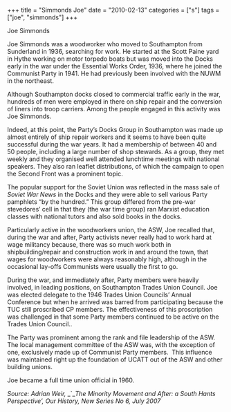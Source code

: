 +++
title = "Simmonds Joe"
date = "2010-02-13"
categories = ["s"]
tags = ["joe", "simmonds"]
+++

Joe Simmonds

Joe Simmonds was a woodworker who moved to Southampton from Sunderland in 1936, searching for work. He started at the Scott Paine yard in Hythe working on motor torpedo boats but was moved into the Docks early in the war under the Essential Works Order, 1936, where he joined the Communist Party in 1941. He had previously been involved with the NUWM in the northeast.

Although Southampton docks closed to commercial traffic early in the war, hundreds of men were employed in there on ship repair and the conversion of liners into troop carriers. Among the people engaged in this activity was Joe Simmonds.

Indeed, at this point, the Party’s Docks Group in Southampton was made up almost entirely of ship repair workers and it seems to have been quite successful during the war years. It had a membership of between 40 and 50 people, including a large number of shop stewards. As a group, they met weekly and they organised well attended lunchtime meetings with national speakers. They also ran leaflet distributions, of which the campaign to open the Second Front was a prominent topic.

The popular support for the Soviet Union was reflected in the mass sale of _Soviet War News_ in the Docks and they were able to sell various Party pamphlets “by the hundred.” This group differed from the pre-war stevedores’ cell in that they (the war time group) ran Marxist education classes with national tutors and also sold books in the docks.

Particularly active in the woodworkers union, the ASW, Joe recalled that, during the war and after, Party activists never really had to work hard at wage militancy because, there was so much work both in shipbuilding/repair and construction work in and around the town, that wages for woodworkers were always reasonably high, although in the occasional lay-offs Communists were usually the first to go.

During the war, and immediately after, Party members were heavily involved, in leading positions, on Southampton Trades Union Council. Joe was elected delegate to the 1946 Trades Union Councils’ Annual Conference but when he arrived was barred from participating because the TUC still proscribed CP members. The effectiveness of this proscription was challenged in that some Party members continued to be active on the Trades Union Council..

The Party was prominent among the rank and file leadership of the ASW. The local management committee of the ASW was, with the exception of one, exclusively made up of Communist Party members.  This influence was maintained right up the foundation of UCATT out of the ASW and other building unions.

Joe became a full time union official in 1960.

_Source:_ _Adrian Weir,_ _\`__The Minority Movement and After: a South Hants Perspective’, Our History,_ _New Series No 6, July 2007_
